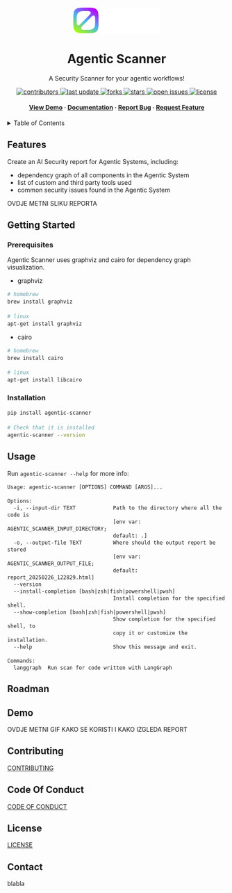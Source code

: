 <div align="center">


  <a href="https://splx.ai"><img src="docs/logo.svg" alt="logo" width="200" height="auto" /></a>
  <h1>Agentic Scanner</h1>
  
  <p>
    A Security Scanner for your agentic workflows!
  </p>
  
  
<!-- Badges -->
<p>
  <a href="https://github.com/splx-ai/agentic-scanner/graphs/contributors">
    <img src="https://img.shields.io/github/contributors/splx-ai/agentic-scanner" alt="contributors" />
  </a>
  <a href="">
    <img src="https://img.shields.io/github/last-commit/splx-ai/agentic-scanner" alt="last update" />
  </a>
  <a href="https://github.com/splx-ai/agentic-scanner/network/members">
    <img src="https://img.shields.io/github/forks/splx-ai/agentic-scanner" alt="forks" />
  </a>
  <a href="https://github.com/splx-ai/agentic-scanner/stargazers">
    <img src="https://img.shields.io/github/stars/splx-ai/agentic-scanner" alt="stars" />
  </a>
  <a href="https://github.com/splx-ai/agentic-scanner/issues/">
    <img src="https://img.shields.io/github/issues/splx-ai/agentic-scanner" alt="open issues" />
  </a>
  <a href="https://github.com/splx-ai/agentic-scanner/blob/master/LICENSE">
    <img src="https://img.shields.io/github/license/splx-ai/agentic-scanner.svg" alt="license" />
  </a>
</p>
   
  <h4>
    <a href="https://github.com/splx-ai/agentic-scanner/">View Demo</a>
  <span> · </span>
    <a href="https://github.com/splx-ai/agentic-scanner">Documentation</a>
  <span> · </span>
    <a href="https://github.com/splx-ai/agentic-scanner/issues/">Report Bug</a>
  <span> · </span>
    <a href="https://github.com/splx-ai/agentic-scanner/issues/">Request Feature</a>
  </h4>
</div>

<!-- TABLE OF CONTENTS -->
<details>
  <summary>Table of Contents</summary>
  <ol>
    <li>
      <a href="#features">Features</a>
    </li>
    <li>
      <a href="#getting-started">Getting Started</a>
      <ul>
        <li><a href="#prerequisites">Prerequisites</a></li>
        <li><a href="#installation">Installation</a></li>
      </ul>
    </li>
    <li><a href="#usage">Usage</a></li>
    <li><a href="#roadmap">Roadmap</a></li>
    <li><a href="#demo">Demo</a></li>
    <li><a href="#contributing">Contributing</a></li>
    <li><a href="#code-of-conduct">Code Of Conduct</a></li>
    <li><a href="#license">License</a></li>
    <li><a href="#contact">Contact</a></li>
  </ol>
</details>

## Features

Create an AI Security report for Agentic Systems, including:
- dependency graph of all components in the Agentic System
- list of custom and third party tools used
- common security issues found in the Agentic System


OVDJE METNI SLIKU REPORTA


## Getting Started

### Prerequisites

Agentic Scanner uses graphviz and cairo for dependency graph visualization.

- graphviz
```sh
# homebrew
brew install graphviz

# linux
apt-get install graphviz
```

- cairo
```sh
# homebrew
brew install cairo

# linux
apt-get install libcairo
```

### Installation
```sh
pip install agentic-scanner

# Check that it is installed
agentic-scanner --version
```

## Usage

Run `agentic-scanner --help` for more info:
```
Usage: agentic-scanner [OPTIONS] COMMAND [ARGS]...

Options:
  -i, --input-dir TEXT            Path to the directory where all the code is
                                  [env var: AGENTIC_SCANNER_INPUT_DIRECTORY;
                                  default: .]
  -o, --output-file TEXT          Where should the output report be stored
                                  [env var: AGENTIC_SCANNER_OUTPUT_FILE;
                                  default: report_20250226_122829.html]
  --version
  --install-completion [bash|zsh|fish|powershell|pwsh]
                                  Install completion for the specified shell.
  --show-completion [bash|zsh|fish|powershell|pwsh]
                                  Show completion for the specified shell, to
                                  copy it or customize the installation.
  --help                          Show this message and exit.

Commands:
  langgraph  Run scan for code written with LangGraph
```


## Roadman


## Demo

OVDJE METNI GIF KAKO SE KORISTI I KAKO IZGLEDA REPORT

## Contributing

[CONTRIBUTING](CONTRIBUTING.md)

## Code Of Conduct
[CODE OF CONDUCT](CODE_OF_CONDUCT.md)

## License

[LICENSE](LICENSE.md)

## Contact

blabla
